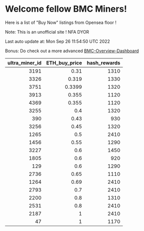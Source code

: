 # Welcome fellow BMC Miners!
Here is a list of "Buy Now" listings from Opensea floor !

Note: This is an unofficial site ! NFA DYOR

Last auto update at: Mon Sep 26 11:54:50 UTC 2022

Bonus: Do check out a more advanced [BMC-Overview-Dashboard](https://dune.com/defifunk/BMC-Overview-Dashboard)


|   ultra_miner_id |   ETH_buy_price |   hash_rewards |
|-----------------:|----------------:|---------------:|
|             3191 |          0.31   |           1310 |
|             3326 |          0.319  |           1330 |
|             3751 |          0.3399 |           1320 |
|             3913 |          0.355  |           1120 |
|             4369 |          0.355  |           1120 |
|             3255 |          0.4    |           1320 |
|              390 |          0.43   |            930 |
|             3256 |          0.45   |           1320 |
|             1265 |          0.5    |           2410 |
|             1456 |          0.55   |           1290 |
|             3227 |          0.6    |           1450 |
|             1805 |          0.6    |            920 |
|              129 |          0.6    |           1290 |
|             2736 |          0.65   |           1110 |
|             1264 |          0.69   |           2410 |
|             2793 |          0.7    |           2410 |
|             2200 |          0.8    |           1310 |
|             2531 |          0.8    |           2410 |
|             2187 |          1      |           2410 |
|               47 |          1      |           1170 |